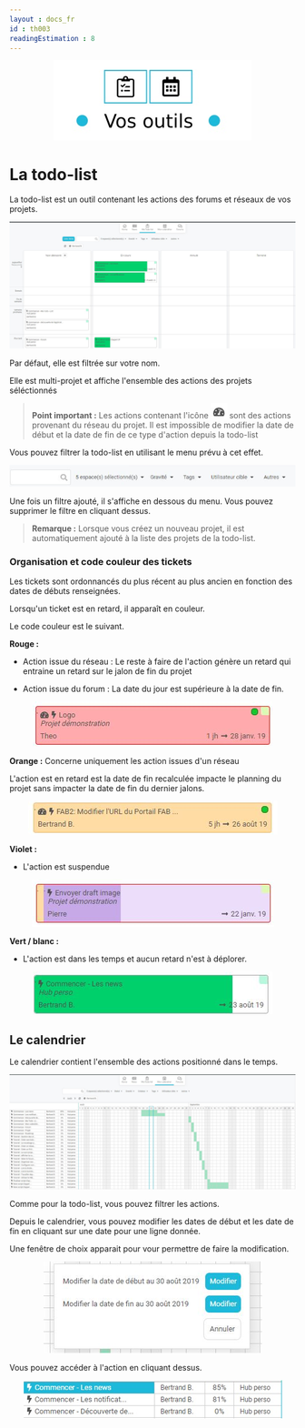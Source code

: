 ```yaml
---
layout : docs_fr
id : th003
readingEstimation : 8
---
```


<p align="center">
<img src="outil.jpg">
</p>


# La todo-list

La todo-list est un outil contenant les actions des forums et réseaux de vos projets. 

<p align="center">
<img src="maTodoList.jpg">
</p>


Par défaut, elle est filtrée sur votre nom. 

Elle est multi-projet et affiche l'ensemble des actions des projets séléctionnés

> **Point important :**
> Les actions contenant l'icône <img src="iconeManagement.jpg"> sont des actions provenant du réseau du projet. Il est impossible de modifier la date de début et la date de fin de ce type d'action depuis la todo-list
> 

Vous pouvez filtrer la todo-list en utilisant le menu prévu à cet effet. 

<p align="center">
<img src="menuFiltreTodo.jpg">
</p>

Une fois un filtre ajouté, il s'affiche en dessous du menu. Vous pouvez supprimer le filtre en cliquant dessus. 

> **Remarque :**
> Lorsque vous créez un nouveau projet, il est automatiquement ajouté à la liste des projets de la todo-list. 
> 

### Organisation et code couleur des tickets

Les tickets sont ordonnancés du plus récent au plus ancien en fonction des dates de débuts renseignées. 

Lorsqu'un ticket est en retard, il apparaît en couleur. 

Le code couleur est le suivant. 

**Rouge :**

* Action issue du réseau : Le reste à faire de l'action génère un retard qui entraine un retard sur le jalon de fin du projet

* Action issue du forum : La date du jour est supérieure à la date de fin.

<p align="center">
<img src="actionRouge.jpg">
</p>

**Orange :** Concerne uniquement les action issues d'un réseau

L'action est en retard est la date de fin recalculée impacte le planning du projet sans impacter la date de fin du dernier jalons. 

<p align="center">
<img src="actionOrange.jpg">
</p>

**Violet :** 

* L'action est suspendue 

<p align="center">
<img src="actionViolette.jpg">
</p>


**Vert / blanc :** 

* L'action est dans les temps et aucun retard n'est à déplorer. 

<p align="center">
<img src="actionVerte.jpg">
</p>

## Le calendrier

Le calendrier contient l'ensemble des actions positionné dans le temps. 

<p align="center">
<img src="monCalendrier.jpg">
</p>

Comme pour la todo-list, vous pouvez filtrer les actions. 

Depuis le calendrier, vous pouvez modifier les dates de début et les date de fin en cliquant sur une date pour une ligne donnée.

Une fenêtre de choix apparait pour vour permettre de faire la modification. 

<p align="center">
<img src="choixDateCalendrier.jpg">
</p>


Vous pouvez accéder à l'action en cliquant dessus. 

<p align="center">
<img src="afficherTrackCalendrier.jpg">
</p>






